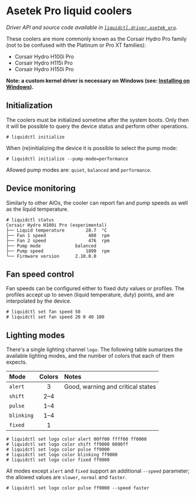 # Asetek Pro liquid coolers
_Driver API and source code available in [`liquidctl.driver.asetek_pro`](../liquidctl/driver/asetek_pro.py)._

These coolers are more commonly known as the Corsair Hydro Pro family (not to
be confused with the Platinum or Pro XT families):

- Corsair Hydro H100i Pro
- Corsair Hydro H115i Pro
- Corsair Hydro H150i Pro

**Note: a custom kernel driver is necessary on Windows (see: [Installing on
Windows](../README.md#installing-on-windows)).**

## Initialization

The coolers must be initialized sometime after the system boots.  Only then it
will be possible to query the device status and perform other operations.

```
# liquidctl initialize
```

When (re)initializing the device it is possible to select the pump mode:

```
# liquidctl initialize --pump-mode=performance
```

Allowed pump modes are: `quiet`, `balanced` and `performance`.

## Device monitoring

Similarly to other AIOs, the cooler can report fan and pump speeds as well as
the liquid temperature.

```
# liquidctl status
Corsair Hydro H100i Pro (experimental)
├── Liquid temperature        28.7  °C
├── Fan 1 speed                480  rpm
├── Fan 2 speed                476  rpm
├── Pump mode             balanced  
├── Pump speed                1890  rpm
└── Firmware version      2.10.0.0  
```

## Fan speed control

Fan speeds can be configured either to fixed duty values or profiles.  The
profiles accept up to seven (liquid temperature, duty) points, and are
interpolated by the device.

```
# liquidctl set fan speed 50
# liquidctl set fan speed 20 0 40 100
```

## Lighting modes

There's a single lighting channel `logo`.  The following table sumarizes the
available lighting modes, and the number of colors that each of them expects.

| Mode | Colors | Notes |
| :-- | :--: | :-- |
| `alert` | 3 | Good, warning and critical states |
| `shift` | 2–4 ||
| `pulse` | 1–4 ||
| `blinking` | 1–4 ||
| `fixed` | 1 ||

```
# liquidctl set logo color alert 00ff00 ffff00 ff0000
# liquidctl set logo color shift ff9000 0090ff
# liquidctl set logo color pulse ff9000
# liquidctl set logo color blinking ff9000
# liquidctl set logo color fixed ff9000
```

All modes except `alert` and `fixed` support an additional `--speed` parameter;
the allowed values are `slower`, `normal` and `faster`.

```
# liquidctl set logo color pulse ff9000 --speed faster
```
